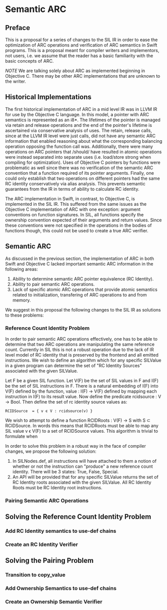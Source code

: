 
# Semantic ARC

## Preface

This is a proposal for a series of changes to the SIL IR in order to ease the optimization of ARC operations and verification of ARC semantics in Swift programs. This is a proposal meant for compiler writers and implementors, not users, i.e. we assume that the reader has a basic familiarity with the basic concepts of ARC.

*NOTE* We are talking solely about ARC as implemented beginning in Objective C. There may be other ARC implementations that are unknown to the writer.

## Historical Implementations

The first historical implementation of ARC in a mid level IR was in LLVM IR for use by the Objective C language. In this model, a pointer with ARC semantics is represented as an i8*. The lifetimes of the pointer is managed via retain and release operations and the end of the pointer's lifetime is ascertained via conservative analysis of uses. The retain, release calls, since at the LLVM IR level were just calls, did not have any semantic ARC information that enabled reasoning about what the corresponding balancing operation opposing the function call was. Additionally, there were many operations on ARC pointers that /should/ have resulted in atomic operations were instead separated into separate uses (i.e. load/store strong when compiling for optimization). Uses of Objective C pointers by functions were problematic as well since there was no verification of the semantic ARC convention that a function required of its pointer arguments. Finally, one could only establish that two operations on different pointers had the same RC identity conservatively via alias analysis. This prevents semantic guarantees from the IR in terms of ability to calculate RC identity.

The ARC implementation in Swift, in contrast, to Objective C, is implemented in the SIL IR. This suffered from the same issues as the Objective C implementation of ARC with one exception: argument conventions on function signatures. In SIL, all functions specify the ownership convention expected of their arguments and return values. Since these conventions were not specified in the operations in the bodies of functions though, this could not be used to create a true ARC verifier.

## Semantic ARC

As discussed in the previous section, the implementation of ARC in both Swift and Objective C lacked important semantic ARC information in the following areas:

1. Ability to determine semantic ARC pointer equivalence (RC Identity).
2. Ability to pair semantic ARC operations.
3. Lack of specific atomic ARC operations that provide atomic semantics related to initialization, transfering of ARC operations to and from memory.

We suggest in this proposal the following changes to the SIL IR as solutions to these problems:

### Reference Count Identity Problem

In order to pair semantic ARC operations effectively, one has to be able to determine that two ARC operations are manipulating the same reference count. Currently in SIL this is not a robust operation due to the lack of IR level model of RC identity that is preserved by the frontend and all emitted instructions. We wish to define an algorithm which for any specific SILValue in a given program can determine the set of "RC Identity Sources" associated with the given SILValue.

Let F be a given SIL function. Let V(F) be the set of SIL values in F and I(F) be the set of SIL instructions in F. There is a natural embedding of I(F) into V(F) defined by the function, value : I(F) -> V(F) defined by mapping each instruction in I(F) to its result value. Now define the predicate rcidsource : V -> Bool. Then define the set of rc identity source values as:

    RCIDSource  = { v ϵ V : rcidsource(v) }

We wish to attempt to define a function RCIDRoots : V(F) -> S with S ⊂ RCIDSource. In words this means that RCIDRoots must be able to map any SIL value v ϵ V(F) to a set of RCIDSource values. This algorithm is trivial to formulate when 

In order to solve this problem in a robust way in the face of compiler changes, we propose the following solution:

1. In SILNodes.def, all instructions will have attached to them a notion of whether or not the instruction can "produce" a new reference count identity. There will be 3 states: True, False, Special.
2. An API will be provided that for any specific SILValue returns the set of RC Identity roots associated with the given SILValue. All RC Identity Roots must be RC Identity root instructions.

### Pairing Semantic ARC Operations

## Solving the Reference Count Identity Problem

### Add RC Identity semantics to use-def chains

### Create an RC Identity Verifier

## Solving the Pairing Problem

### Transition to copy_value

### Add Ownership Semantics to use-def chains

### Create an Ownership Semantic Verifier

